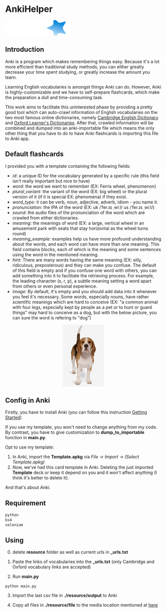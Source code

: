 # AnkiHelper 

![alt text](src/anki_icon.png)

## Introduction
 
Anki is a program which makes remembering things easy. Because it's a lot more efficient than traditional study methods, you can either greatly decrease your time spent studying, or greatly increase the amount you learn. 

Learning English vocabularies is amongst things Anki can do. However, Anki is highly-customizable and we have to self-prepare flashcards, which make the preparation a dull and time-consuming task.

This work aims to facilitate this uninterested phase by providing a pretty good tool which can auto-crawl information of English vocabularies on the two most famous online dictionaries, namely [Cambridge English Dictionary](https://dictionary.cambridge.org/dictionary/) and [Oxford Learner's Dictionaries](https://www.oxfordlearnersdictionaries.com/). After that, crawled information will be combined and dumped into an anki-importable file which means the only other thing that you have to do to have Anki flashcards is importing this file to Anki app.

## Default flashcards

I provided you with a template containing the following fields:

- *id*: a unique ID for the vocabulary generated by a specific rule (this field isn't really important but nice to have)
- *word*: the word we want to remember (EX: Ferris wheel, phenomenon)
- *plural_variant*: the variant of the word (EX: big wheel) or the plural version of it (if it is special EX: phenomena) if they exist.
- *word_type*: it can be verb, noun, adjective, adverb, idiom - you name it.
- *pronunciation*: the IPA of the word (EX: uk /ˈfer.ɪs ˌwiːl/ us /ˈfer.ɪs ˌwiːl/)
- *sound*: the audio files of the pronunciation of the word which are crawled from either dictionaries.
- *meaning*: the meanings of word (EX: a large, vertical wheel in an amusement park with seats that stay horizontal as the wheel turns round)
- *meaning_example*: examples help us have more profound understanding about the words, and each word can have more than one meaning. This field contains blocks, each of which is the meaning and some sentences using the word in the mentioned meaning.
- *hint*: There are many words having the same meaning (EX: silly, ridiculous, preposterous) and they can make you confuse. The default of this field is empty and if you confuse one word with others, you can add something into it to facilitate the retrieving process. For example, the leading character (s, r, p), a subtle meaning setting a word apart from others or even personal experience.
- *image*: By default, it's empty and you should add data into it whenever you feel it's necessary. Some words, especially nouns, have rather scientific meanings which are hard to conceive (EX: "a common animal with four legs, especially kept by people as a pet or to hunt or guard things" may hard to conceive as a dog, but with the below picture, you can sure the word is refering to "dog")

<div align='center'> <img src="src/dog.png"> </div>

## Config in Anki

Firstly, you have to install Anki (you can follow this instruction [Getting Started](https://docs.ankiweb.net/getting-started.html))

If you use my template, you won't need to change anything from my code. By contrast, you have to give customization to **dump_to_importable** function in **main.py**.

Opt to use my template:

1. In Anki, import the **Template.apkg** via *File → Import → (Select Template.apkg)*
2. Now, we've had this card template in Anki. Deleting the just imported **Template** deck or keep it depend on you and it won't affect anything (I think it's better to delete it).

And that's about Anki.


## Requirement

```
python
bs4
selenium
```



## Using

0. delete **resource** folder as well as current urls in **_urls.txt**

1. Paste the links of vocabularies into the **_urls.txt** (only Cambridge and Oxford vocabulary links are accepted)


2. Run **main.py**

```
python main.py
```

3. Import the last csv file in **./resource/output** to Anki

4. Copy all files in **./resource/file** to the media location mentioned at [here](https://docs.ankiweb.net/files.html#file-locations)
